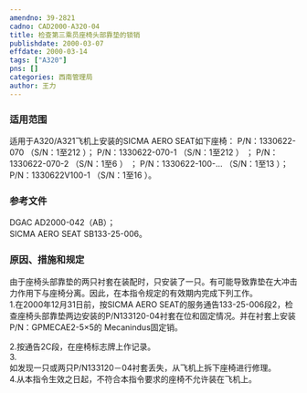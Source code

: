 ```yaml
---
amendno: 39-2821  
cadno: CAD2000-A320-04  
title: 检查第三乘员座椅头部靠垫的锁销  
publishdate: 2000-03-07  
effdate: 2000-03-14  
tags: ["A320"]  
pns: []  
categories: 西南管理局  
author: 王力  
---
```

  
### 适用范围  
适用于A320/A321飞机上安装的SICMA AERO SEAT如下座椅：
P/N：1330622-070   （S/N：1至212 ）；
P/N：1330622-070-1 （S/N：1至212 ） ；
P/N：1330622-070-2 （S/N：1至6 ） ；
P/N：1330622-100-…   （S/N：1至13 ）；
P/N：1330622V100-1 （S/N：1至16 ）。  
  
<!--more-->  
### 参考文件  
DGAC AD2000-042（AB）；  
SICMA AERO SEAT SB133-25-006。  
  
### 原因、措施和规定  
由于座椅头部靠垫的两只衬套在装配时，只安装了一只。有可能导致靠垫在大冲击力作用下与座椅分离。因此，在本指令规定的有效期内完成下列工作。  
1.在2000年12月31日前，按SICMA AERO SEAT的服务通告133-25-006段2，检查座椅头部靠垫两边安装的P/N133120-04衬套在位和固定情况。并在衬套上安装P/N：GPMECAE2-5×5的 Mecanindus固定销。  
  
2.按通告2C段，在座椅标志牌上作记录。  
3.  
如发现一只或两只P/N133120－04衬套丢失，从飞机上拆下座椅进行修理。  
    4.从本指令生效之日起，不符合本指令要求的座椅不允许装在飞机上。  
  
